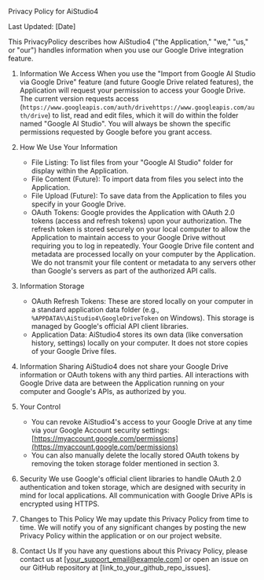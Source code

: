 Privacy Policy for AiStudio4

Last Updated: [Date]

This PrivacyPolicy describes how AiStudio4 ("the Application," "we," "us," or "our") handles information when you use our Google Drive integration feature.

1. Information We Access
   When you use the "Import from Google AI Studio via Google Drive" feature (and future Google Drive related features), the Application will request your permission to access your Google Drive. The current version requests access (`https://www.googleapis.com/auth/drivehttps://www.googleapis.com/auth/drive`) to list, read and edit files, which it will do within the folder named "Google AI Studio". You will always be shown the specific permissions requested by Google before you grant access.

2. How We Use Your Information
   - File Listing: To list files from your "Google AI Studio" folder for display within the Application.
   - File Content (Future): To import data from files you select into the Application.
   - File Upload (Future): To save data from the Application to files you specify in your Google Drive.
   - OAuth Tokens: Google provides the Application with OAuth 2.0 tokens (access and refresh tokens) upon your authorization. The refresh token is stored securely on your local computer to allow the Application to maintain access to your Google Drive without requiring you to log in repeatedly.
   Your Google Drive file content and metadata are processed locally on your computer by the Application. We do not transmit your file content or metadata to any servers other than Google's servers as part of the authorized API calls.

3. Information Storage
   - OAuth Refresh Tokens: These are stored locally on your computer in a standard application data folder (e.g., `%APPDATA%\AiStudio4\GoogleDriveToken` on Windows). This storage is managed by Google's official API client libraries.
   - Application Data: AiStudio4 stores its own data (like conversation history, settings) locally on your computer. It does not store copies of your Google Drive files.

4. Information Sharing
   AiStudio4 does not share your Google Drive information or OAuth tokens with any third parties. All interactions with Google Drive data are between the Application running on your computer and Google's APIs, as authorized by you.

5. Your Control
   - You can revoke AiStudio4's access to your Google Drive at any time via your Google Account security settings: [https://myaccount.google.com/permissions](https://myaccount.google.com/permissions)
   - You can also manually delete the locally stored OAuth tokens by removing the token storage folder mentioned in section 3.

6. Security
   We use Google's official client libraries to handle OAuth 2.0 authentication and token storage, which are designed with security in mind for local applications. All communication with Google Drive APIs is encrypted using HTTPS.

7. Changes to This Policy
   We may update this Privacy Policy from time to time. We will notify you of any significant changes by posting the new Privacy Policy within the application or on our project website.

8. Contact Us
   If you have any questions about this Privacy Policy, please contact us at [your_support_email@example.com] or open an issue on our GitHub repository at [link_to_your_github_repo_issues].